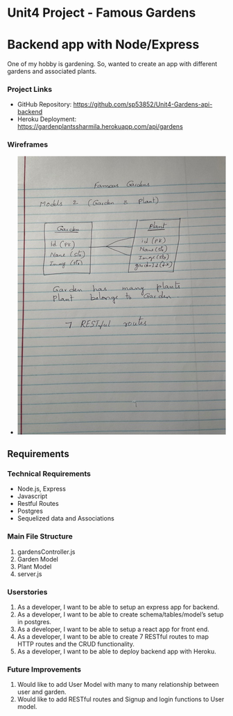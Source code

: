 # Unit4 Project - Famous Gardens
# Backend app with Node/Express
One of my hobby is gardening. So, wanted to create an app with different gardens and associated plants.

### Project Links
- GitHub Repository: https://github.com/sp53852/Unit4-Gardens-api-backend
- Heroku Deployment: https://gardenplantssharmila.herokuapp.com/api/gardens

### Wireframes
 - ![informed optimism?](img/IMG_0669.jpg)

## Requirements
### Technical Requirements
-	Node.js, Express
-	Javascript
-	Restful Routes
-	Postgres
-	Sequelized data and Associations

### Main File Structure
1. gardensController.js
2. Garden Model
3. Plant Model
4. server.js

### Userstories
1.	As a developer, I want to be able to setup an express app for backend.
2.	As a developer, I want to be able to create schema/tables/model’s setup in postgres. 
3.	As a developer, I want to be able to setup a react app for front end.
4.  As a developer, I want to be able to create 7 RESTful routes to map HTTP routes and the CRUD functionality.
5.	As a developer, I want to be able to deploy backend app with Heroku.

### Future Improvements
1. Would like to add User Model with many to many relationship between user and garden. 
2. Would like to add RESTful routes and Signup and login functions to User model.